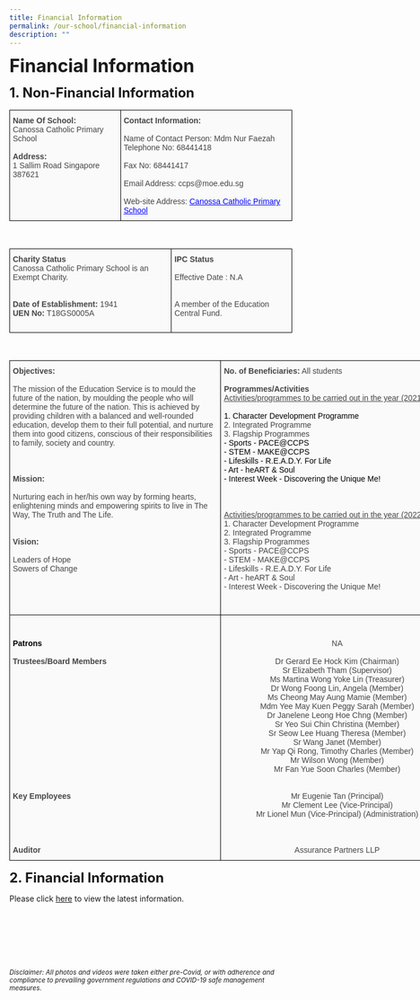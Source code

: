 ```yaml
---
title: Financial Information
permalink: /our-school/financial-information
description: ""
---
```

**<font size=6>Financial Information</font>**

**<font size=5>1. Non-Financial Information</font>**

<table style="border-collapse:collapse;border-spacing:0" class="tg"><thead><tr><td style="background-color:#FAFAFA;border-color:black;border-style:solid;border-width:1px;color:#454545;font-family:Arial, sans-serif;font-size:14px;overflow:hidden;padding:10px 5px;text-align:left;vertical-align:top;word-break:normal"><span style="font-weight:bold">Name Of School:</span><br><span style="color:#454545">Canossa Catholic Primary School</span><br><br><span style="font-weight:bold">Address:</span><br><span style="color:#454545">1 Sallim Road Singapore 387621</span></td><td style="background-color:#FAFAFA;border-color:black;border-style:solid;border-width:1px;color:#454545;font-family:Arial, sans-serif;font-size:14px;overflow:hidden;padding:10px 5px;text-align:left;vertical-align:top;word-break:normal"><span style="font-weight:bold">Contact Information: </span><br><br><span style="color:#454545">Name</span> of Contact Person: Mdm Nur Faezah<br><span style="color:#454545">Telephone No: </span>68441418<br><br><span style="color:#454545">Fax No: 68441417</span><br><br><span style="color:#454545">Email Address: ccps@moe.edu.sg</span><br><br><span style="color:#454545">Web-site Address: </span><a href="https://staging.d2nutevx25vdua.amplifyapp.com/" target="_blank" rel="noopener noreferrer"><span style="text-decoration:underline;color:blue">Canossa Catholic Primary School</span></a></td></tr></thead></table>

<br>

<table style="border-collapse:collapse;border-spacing:0" class="tg"><thead><tr><td style="background-color:#FAFAFA;border-color:black;border-style:solid;border-width:1px;color:#454545;font-family:Arial, sans-serif;font-size:14px;overflow:hidden;padding:10px 5px;text-align:left;vertical-align:top;word-break:normal"><span style="font-weight:bold">Charity Status</span><br>Canossa Catholic Primary School is an Exempt Charity.<br><br><br><span style="font-weight:bold">Date of Establishment:</span> <span style="color:#454545">1941</span><br><span style="font-weight:bold">UEN No:</span> <span style="color:#454545">T18GS0005A  </span><br></td><td style="background-color:#FAFAFA;border-color:black;border-style:solid;border-width:1px;color:#454545;font-family:Arial, sans-serif;font-size:14px;overflow:hidden;padding:10px 5px;text-align:left;vertical-align:top;word-break:normal"><span style="font-weight:bold">IPC Status </span>                                                                                                                   <br><br>Effective Date : N.A<br><br><br><span style="color:#454545">A member of the Education Central Fund.   </span><br><br></td></tr></thead></table>

<br>

<table style="border-collapse:collapse;border-spacing:0;table-layout: fixed; width: 792px" class="tg"><colgroup><col style="width: 377px"><col style="width: 415px"></colgroup><thead><tr><th style="background-color:#FAFAFA;border-color:#000000;border-style:solid;border-width:1px;color:#454545;font-family:Arial, sans-serif;font-size:14px;font-weight:normal;overflow:hidden;padding:10px 5px;text-align:left;vertical-align:top;word-break:normal"><span style="font-weight:bold">Objectives:</span><br><br>The mission of the Education Service is to mould the future of the nation, by moulding the people who will determine the future of the nation. This is achieved by providing children with a balanced and well-rounded education, develop them to their full potential, and nurture them into good citizens, conscious of their responsibilities to family, society and country.<br><br><br><br><span style="font-weight:bold">Mission:</span><br><br>Nurturing each in her/his own way by forming hearts, enlightening minds and empowering spirits to live in The Way, The Truth and The Life.<br><br><br><span style="font-weight:bold">Vision:</span><br><br><span style="color:#454545">Leaders of Hope</span><br><span style="color:#454545">Sowers of Change</span><br><br><br><br><br></th><th style="background-color:#FAFAFA;border-color:#000000;border-style:solid;border-width:1px;color:#454545;font-family:Arial, sans-serif;font-size:14px;font-weight:normal;overflow:hidden;padding:10px 5px;text-align:left;vertical-align:top;word-break:normal"><span style="font-weight:bold">No. of Beneficiaries:</span> All students<br><br><span style="font-weight:bold">Programmes/Activities</span><br><span style="text-decoration:underline">Activities/programmes to be carried out in the year (2021)</span><br><br><span style="color:#000">1. Character Development Programme</span><br>2. Integrated Programme<br>3. Flagship Programmes <br><span style="color:#000">- Sports - PACE@CCPS    </span><br><span style="color:#000">- STEM - MAKE@CCPS</span><br><span style="color:#000">- Lifeskills - R.E.A.D.Y. For Life</span><br><span style="color:#000">- Art - heART &amp; Soul</span><br><span style="color:#000">- Interest Week - Discovering the Unique Me!</span><br><br><br><br><span style="text-decoration:underline">Activities/programmes to be carried out in the year (2022)</span><br>1. Character Development Programme<br>2. Integrated Programme<br>3. Flagship Programmes <br>- Sports - PACE@CCPS    <br>- STEM - MAKE@CCPS<br>- Lifeskills - R.E.A.D.Y. For Life<br>- Art - heART &amp; Soul<br>- Interest Week - Discovering the Unique Me!<br><br></th></tr></thead><tbody><tr><td style="background-color:#FAFAFA;border-color:#000000;border-style:solid;border-width:1px;color:#454545;font-family:Arial, sans-serif;font-size:14px;overflow:hidden;padding:10px 5px;text-align:left;vertical-align:top;word-break:normal"><br><br><span style="font-weight:bold;color:black">Patrons                                  </span><br><br><span style="font-weight:bold">Trustees/Board Members        </span><br><br><br><br>   <br><br><br><br><br><br><br><br><br><br><br><span style="font-weight:bold">Key Employees                          </span><br>   <br><br><br><br><br><span style="font-weight:bold">Auditor                                          </span><br></td><td style="background-color:#FAFAFA;border-color:#000000;border-style:solid;border-width:1px;color:#454545;font-family:Arial, sans-serif;font-size:14px;overflow:hidden;padding:10px 5px;text-align:center;vertical-align:top;word-break:normal"><br><br>NA<br><br>Dr Gerard Ee Hock Kim (Chairman)<br>Sr Elizabeth Tham (Supervisor)<br>Ms Martina Wong Yoke Lin (Treasurer)<br>Dr Wong Foong Lin, Angela (Member)<br>Ms Cheong May Aung Mamie (Member)<br>Mdm Yee May Kuen Peggy Sarah (Member)<br>Dr Janelene Leong Hoe Chng (Member)<br>Sr Yeo Sui Chin Christina (Member)<br>Sr Seow Lee Huang Theresa (Member)<br>Sr Wang Janet (Member)<br>Mr Yap Qi Rong, Timothy Charles (Member)<br>Mr Wilson Wong (Member)<br>Mr Fan Yue Soon Charles (Member)<br><br><br>Mr Eugenie Tan (Principal)<br>Mr Clement Lee (Vice-Principal)<br>Mr Lionel Mun (Vice-Principal) (Administration)<br><br><br><br>Assurance Partners LLP<br></td></tr></tbody></table>



**<font size=5>2. Financial Information</font>**

Please click [here](https://www.moe.gov.sg/about-us/organisation-structure/fpd/financial-summary) to view the latest information.


<br><br><br><br><br><br>
<sup>_Disclaimer: All photos and videos were taken either pre-Covid, or with adherence and compliance to prevailing government regulations and COVID-19 safe management measures._</sup>